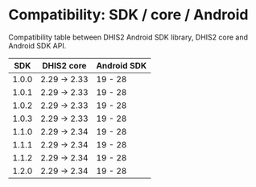 # Compatibility: SDK / core / Android

<!--DHIS2-SECTION-ID:compatibility-->

Compatibility table between DHIS2 Android SDK library, DHIS2 core and Android SDK API.

| SDK      | DHIS2 core       | Android SDK |
|-|-|-|
| 1.0.0    | 2.29 -> 2.33     | 19 - 28     |
| 1.0.1    | 2.29 -> 2.33     | 19 - 28     |
| 1.0.2    | 2.29 -> 2.33     | 19 - 28     |
| 1.0.3    | 2.29 -> 2.33     | 19 - 28     |
| 1.1.0    | 2.29 -> 2.34     | 19 - 28     |
| 1.1.1    | 2.29 -> 2.34     | 19 - 28     |
| 1.1.2    | 2.29 -> 2.34     | 19 - 28     |
| 1.2.0    | 2.29 -> 2.34     | 19 - 28     |
